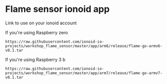 # Flame sensor ionoid app

Link to use on your ionoid account

If you're using Raspberry zero
```
https://raw.githubusercontent.com/ionoid-io-projects/workshop_flame_sensor/master/app/arm6/release/flame-go-armv6-v0.1.tar
```

If you're using Raspberry 3 b
```
https://raw.githubusercontent.com/ionoid-io-projects/workshop_flame_sensor/master/app/arm7/release/flame-go-armv7-v0.1.tar
```
